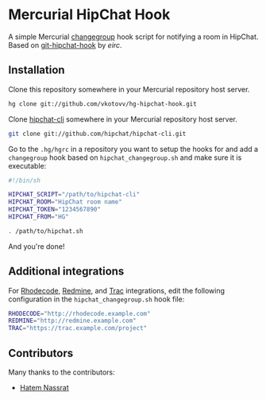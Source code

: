 # Mercurial HipChat Hook

A simple Mercurial [changegroup](http://www.selenic.com/mercurial/hgrc.5.html#hooks) hook script for notifying a room in HipChat.
Based on [git-hipchat-hook](https://github.com/eirc/git-hipchat-hook) by *eirc*.

## Installation

Clone this repository somewhere in your Mercurial repository host server.

```sh
hg clone git://github.com/vkotovv/hg-hipchat-hook.git
```

Clone [hipchat-cli](https://github.com/hipchat/hipchat-cli) somewhere in your Mercurial repository host server.

```sh
git clone git://github.com/hipchat/hipchat-cli.git
```
Go to the `.hg/hgrc` in a repository you want to setup the hooks for and add a `changegroup` hook based on `hipchat_changegroup.sh` and make sure it is executable:

```sh
#!/bin/sh

HIPCHAT_SCRIPT="/path/to/hipchat-cli"
HIPCHAT_ROOM="HipChat room name"
HIPCHAT_TOKEN="1234567890"
HIPCHAT_FROM="HG"

. /path/to/hipchat.sh
```

And you're done!

## Additional integrations

For [Rhodecode](http://rhodecode.org), [Redmine](http://redmine.org), and [Trac](http://trac.edgewall.org/) integrations, edit the following configuration in the `hipchat_changegroup.sh` hook file:
```sh
RHODECODE="http://rhodecode.example.com"
REDMINE="http://redmine.example.com"
TRAC="https://trac.example.com/project"
```

## Contributors

Many thanks to the contributors:
* [Hatem Nassrat](https://github.com/pykler)
